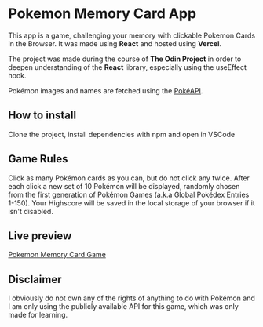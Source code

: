 # Pokemon Memory Card App

This app is a game, challenging your memory with clickable Pokemon Cards in the Browser.
It was made using **React** and hosted using **Vercel**.

The project was made during the course of **The Odin Project** in order to deepen understanding of the **React** library, especially using the useEffect hook.

Pokémon images and names are fetched using the [PokéAPI](https://pokeapi.co/).

## How to install

Clone the project, install dependencies with npm and open in VSCode

## Game Rules

Click as many Pokémon cards as you can, but do not click any twice.
After each click a new set of 10 Pokémon will be displayed, randomly chosen from the first generation of Pokémon Games (a.k.a Global Pokédex Entries 1-150).
Your Highscore will be saved in the local storage of your browser if it isn't disabled.

## Live preview

[Pokemon Memory Card Game](https://poke-memory-game-kappa.vercel.app/)

## Disclaimer

I obviously do not own any of the rights of anything to do with Pokémon and I am only using the publicly available API for this game, which was only made for learning.